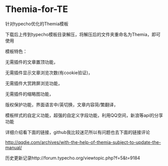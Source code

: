 # Themia-for-TE

针对typecho优化的Themia模板

下载后上传到typecho模板目录解压，将解压后的文件夹重命名为Themia，即可使用

模板特色：

无需插件的文章置顶功能，

无需插件显示文章浏览次数(有cookie验证)，

无需插件大赏跨屏浏览功能，

无需插件的缩略图功能，

版权保护功能，界面语言中/英切换，文章内容简/繁翻译，

模板样式的自定义功能，超强的自定义字段功能，利用QQ空间，新浪等api的分享功能

详细介绍看下面的链接，github我比较迷茫所以有问题也去下面的链接评论

http://qqdie.com/archives/with-the-help-of-themia-subject-to-update-the-manual/

历史更新记录http://forum.typecho.org/viewtopic.php?f=5&t=9184
